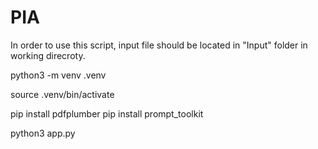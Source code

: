 # PIA

In order to use this script, input file should be located in "Input" folder in working direcroty.

python3 -m venv .venv

source .venv/bin/activate

pip install pdfplumber
pip install prompt_toolkit

python3 app.py
